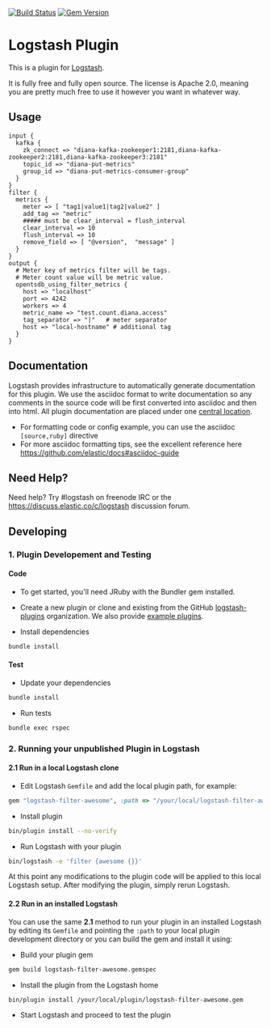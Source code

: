 [![Build Status](https://travis-ci.org/eunkyungkim/logstash-output-opentsdb_using_filter_metrics.svg?branch=master)](https://travis-ci.org/eunkyungkim/logstash-output-opentsdb_using_filter_metrics) [![Gem Version](https://badge.fury.io/rb/logstash-output-opentsdb_using_filter_metrics.svg)](https://badge.fury.io/rb/logstash-output-opentsdb_using_filter_metrics)

# Logstash Plugin

This is a plugin for [Logstash](https://github.com/elastic/logstash).

It is fully free and fully open source. The license is Apache 2.0, meaning you are pretty much free to use it however you want in whatever way.

## Usage
```
input {
  kafka {
    zk_connect => "diana-kafka-zookeeper1:2181,diana-kafka-zookeeper2:2181,diana-kafka-zookeeper3:2181"
    topic_id => "diana-put-metrics"
    group_id => "diana-put-metrics-consumer-group"
  }
}
filter {
  metrics {
    meter => [ "tag1|value1|tag2|value2" ]
    add_tag => "metric"
    ##### must be clear_interval = flush_interval
    clear_interval => 10
    flush_interval => 10
    remove_field => [ "@version",  "message" ]
  }
}
output {
  # Meter key of metrics filter will be tags.
  # Meter count value will be metric value.
  opentsdb_using_filter_metrics {
    host => "localhost"
    port => 4242
    workers => 4
    metric_name => "test.count.diana.access"
    tag_separator => "|"   # meter separator  
    host => "local-hostname" # additional tag
  }
}
```
## Documentation

Logstash provides infrastructure to automatically generate documentation for this plugin. We use the asciidoc format to write documentation so any comments in the source code will be first converted into asciidoc and then into html. All plugin documentation are placed under one [central location](http://www.elastic.co/guide/en/logstash/current/).

- For formatting code or config example, you can use the asciidoc `[source,ruby]` directive
- For more asciidoc formatting tips, see the excellent reference here https://github.com/elastic/docs#asciidoc-guide

## Need Help?

Need help? Try #logstash on freenode IRC or the https://discuss.elastic.co/c/logstash discussion forum.

## Developing

### 1. Plugin Developement and Testing

#### Code
- To get started, you'll need JRuby with the Bundler gem installed.

- Create a new plugin or clone and existing from the GitHub [logstash-plugins](https://github.com/logstash-plugins) organization. We also provide [example plugins](https://github.com/logstash-plugins?query=example).

- Install dependencies
```sh
bundle install
```

#### Test

- Update your dependencies

```sh
bundle install
```

- Run tests

```sh
bundle exec rspec
```

### 2. Running your unpublished Plugin in Logstash

#### 2.1 Run in a local Logstash clone

- Edit Logstash `Gemfile` and add the local plugin path, for example:
```ruby
gem "logstash-filter-awesome", :path => "/your/local/logstash-filter-awesome"
```
- Install plugin
```sh
bin/plugin install --no-verify
```
- Run Logstash with your plugin
```sh
bin/logstash -e 'filter {awesome {}}'
```
At this point any modifications to the plugin code will be applied to this local Logstash setup. After modifying the plugin, simply rerun Logstash.

#### 2.2 Run in an installed Logstash

You can use the same **2.1** method to run your plugin in an installed Logstash by editing its `Gemfile` and pointing the `:path` to your local plugin development directory or you can build the gem and install it using:

- Build your plugin gem
```sh
gem build logstash-filter-awesome.gemspec
```
- Install the plugin from the Logstash home
```sh
bin/plugin install /your/local/plugin/logstash-filter-awesome.gem
```
- Start Logstash and proceed to test the plugin


